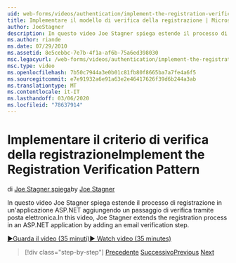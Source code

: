 ```yaml
---
uid: web-forms/videos/authentication/implement-the-registration-verification-pattern
title: Implementare il modello di verifica della registrazione | Microsoft Docs
author: JoeStagner
description: In questo video Joe Stagner spiega estende il processo di registrazione in un'applicazione ASP.NET aggiungendo un passaggio di verifica tramite posta elettronica.
ms.author: riande
ms.date: 07/29/2010
ms.assetid: 8e5cebbc-7e7b-4f1a-af6b-75a6ed398030
msc.legacyurl: /web-forms/videos/authentication/implement-the-registration-verification-pattern
msc.type: video
ms.openlocfilehash: 7b50c7944a3e0b01c81fb80f8665ba7a7fe4a6f5
ms.sourcegitcommit: e7e91932a6e91a63e2e46417626f39d6b244a3ab
ms.translationtype: MT
ms.contentlocale: it-IT
ms.lasthandoff: 03/06/2020
ms.locfileid: "78637914"
---
```

# <a name="implement-the-registration-verification-pattern"></a><span data-ttu-id="ff49a-103">Implementare il criterio di verifica della registrazione</span><span class="sxs-lookup"><span data-stu-id="ff49a-103">Implement the Registration Verification Pattern</span></span>

<span data-ttu-id="ff49a-104">di [Joe Stagner spiega](https://github.com/JoeStagner)</span><span class="sxs-lookup"><span data-stu-id="ff49a-104">by [Joe Stagner](https://github.com/JoeStagner)</span></span>

<span data-ttu-id="ff49a-105">In questo video Joe Stagner spiega estende il processo di registrazione in un'applicazione ASP.NET aggiungendo un passaggio di verifica tramite posta elettronica.</span><span class="sxs-lookup"><span data-stu-id="ff49a-105">In this video, Joe Stagner extends the registration process in an ASP.NET application by adding an email verification step.</span></span>

[<span data-ttu-id="ff49a-106">&#9654;Guarda il video (35 minuti)</span><span class="sxs-lookup"><span data-stu-id="ff49a-106">&#9654; Watch video (35 minutes)</span></span>](https://channel9.msdn.com/Blogs/ASP-NET-Site-Videos/implement-the-registration-verification-pattern)

> [!div class="step-by-step"]
> <span data-ttu-id="ff49a-107">[Precedente](logging-users-into-your-membership-system.md)
> [Successivo](simple-web-service-authentication.md)</span><span class="sxs-lookup"><span data-stu-id="ff49a-107">[Previous](logging-users-into-your-membership-system.md)
[Next](simple-web-service-authentication.md)</span></span>
